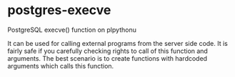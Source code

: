 postgres-execve
===============

PostgreSQL execve() function on plpythonu

It can be used for calling external programs from the server side code.
It is fairly safe if you carefully checking rights to call of this function and arguments.
The best scenario is to create functions with hardcoded arguments which calls this function.
